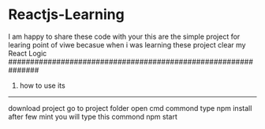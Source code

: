 # Reactjs-Learning
I am happy to share these code with your 
this are the simple project for learing point of viwe
becasue when i was learning these project clear my React Logic
###############################################################

1) how to use its
-------------------
download project 
go to project folder
open cmd commond
type npm install after few mint you will type this commond npm start


